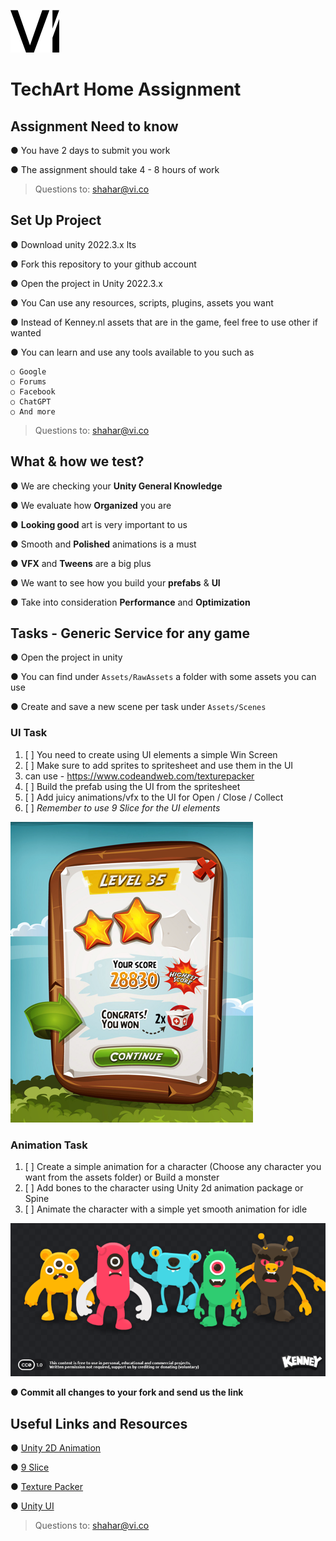 ﻿![vi-logo.svg](vi-logo.svg)
# TechArt Home Assignment

## Assignment Need to know
● You have 2 days to submit you work

● The assignment should take 4 - 8 hours of work

> Questions to: shahar@vi.co
## Set Up Project

● Download unity 2022.3.x lts

● Fork this repository to your github account

● Open the project in Unity 2022.3.x

● You Can use any resources, scripts, plugins, assets you want

● Instead of Kenney.nl assets that are in the game, feel free to use other if wanted

● You can learn and use any tools available to you such as

    ○ Google
    ○ Forums
    ○ Facebook
    ○ ChatGPT
    ○ And more

> Questions to: shahar@vi.co

## What & how we test?

● We are checking your **Unity General Knowledge** 

● We evaluate how **Organized** you are

● **Looking good** art is very important to us

● Smooth and **Polished** animations is a must

● **VFX** and **Tweens** are a big plus

● We want to see how you build your **prefabs** & **UI**

● Take into consideration **Performance** and **Optimization**


## Tasks - Generic Service for any game

● Open the project in unity

● You can find under `Assets/RawAssets` a folder with some assets you can use

● Create and save a new scene per task under `Assets/Scenes`

 ### UI Task
   1. [ ] You need to create using UI elements a simple Win Screen
   2. [ ] Make sure to add sprites to spritesheet and use them in the UI
   3. can use - https://www.codeandweb.com/texturepacker
   4. [ ] Build the prefab using the UI from the spritesheet
   5. [ ] Add juicy animations/vfx to the UI for Open / Close / Collect
   6. [ ] _Remember to use 9 Slice for the UI elements_ 

![img_1.png](img_1.png)

 ### Animation Task
   1. [ ] Create a simple animation for a character (Choose any character you want from the assets folder) or Build a monster
   2. [ ] Add bones to the character using Unity 2d animation package or Spine
   3. [ ] Animate the character with a simple yet smooth animation for idle

![img.png](img.png)

**● Commit all changes to your fork and send us the link**


## Useful Links and Resources

● [Unity 2D Animation](https://www.youtube.com/watch?v=eXIuizGzY2A)

● [9 Slice](https://www.youtube.com/watch?v=ga9iZ-BMgjY)

● [Texture Packer](https://www.codeandweb.com/texturepacker)

● [Unity UI](https://www.youtube.com/watch?v=HwdweCX5aMI)


> Questions to: shahar@vi.co